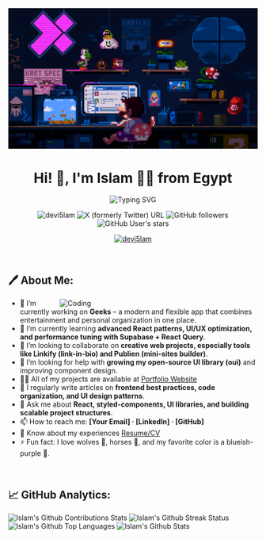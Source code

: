 <!-- Banner. -->
<img src="./assets/images/banner.gif" alt="Banner"/>

<!-- My Name. -->
<h1 align="center">Hi! 👋, I'm Islam 🥷🏻 from Egypt</h1>

<!-- Typing. -->
<div align="center">
  <img src="https://readme-typing-svg.demolab.com?font=Roboto+Slab&weight=800&size=24&letterSpacing=1px&duration=4000&pause=1000&color=FFFFFF&center=true&vCenter=true&width=588&lines=A+passionate+Full-Stack+Developer;A+passionate+Front-End+Developer;A+passionate+Filmmer;A+passionate+Gamer;A+passionate+Traveler" alt="Typing SVG" />
</div>

<!-- Shields. -->
<p align="center">
  <img src="https://komarev.com/ghpvc/?username=devi5lam&label=Profile%20views&color=0e75b6&style=flat" alt="devi5lam" />
  <img alt="X (formerly Twitter) URL" src="https://img.shields.io/twitter/url?url=https%3A%2F%2Fx.com%2Fdevi5lam">
  <img alt="GitHub followers" src="https://img.shields.io/github/followers/devi5lam">
  <img alt="GitHub User's stars" src="https://img.shields.io/github/stars/devi5lam">
</p>

<!-- Trophy. -->
<p align="center"> <a href="https://github.com/ryo-ma/github-profile-trophy"><img src="https://github-profile-trophy.vercel.app/?username=devi5lam" alt="devi5lam" /></a> </p>

<!-- Break. -->
<br />

<!-- About Me. -->
<h2 align="left">🖊️ About Me:</h2>

<!-- GIF. -->
<img align="right" alt="Coding" width="400" src="https://cdn.dribbble.com/users/1162077/screenshots/3848914/programmer.gif">

<!-- Information. -->
- 🔭 I’m currently working on **Geeks** – a modern and flexible app that combines entertainment and personal organization in one place.
- 🌱 I’m currently learning **advanced React patterns, UI/UX optimization, and performance tuning with Supabase + React Query**.  
- 👯 I’m looking to collaborate on **creative web projects, especially tools like Linkify (link-in-bio) and Publien (mini-sites builder)**.  
- 🤝 I’m looking for help with **growing my open-source UI library (oui)** and improving component design.  
- 👨‍💻 All of my projects are available at [Portfolio Website](#)
- 📝 I regularly write articles on **frontend best practices, code organization, and UI design patterns**.  
- 💬 Ask me about **React, styled-components, UI libraries, and building scalable project structures**.  
- 📫 How to reach me: **[Your Email] · [LinkedIn] · [GitHub]**
- 📄 Know about my experiences [Resume/CV](#)  
- ⚡ Fun fact: I love wolves 🐺, horses 🐴, and my favorite color is a blueish-purple 💜.

<!-- Break. -->
<br />

<!-- GitHub Analytics. -->
<h2 align="left">📈 GitHub Analytics:</h2>

<!-- Contributions Stats. -->
<img alt="Islam's Github Contributions Stats" src="https://github-readme-stats.vercel.app/api?username=devi5lam&rank_icon=github&theme=shades-of-purple&hide_border=true&include_all_commits=true&custom_title=Islam&border_radius=8&count_private=true&show_icons=true&locale=en&show=reviews,discussions_started,discussions_answered,prs_merged,prs_merged_percentage"/>

<!-- Streak Status. -->
<img alt="Islam's Github Streak Status" src="https://nirzak-streak-stats.vercel.app/?user=devi5lam&theme=shades-of-purple&hide_border=true"/>

<!-- Top Languages. -->
<img alt="Islam's Github Top Languages" src="https://github-readme-stats.vercel.app/api/top-langs/?username=devi5lam&theme=shades-of-purple&hide_border=true&layout=compact"/>

<!-- Contributions Graph. -->
<img alt="Islam's Github Stats" src="https://github-readme-activity-graph.vercel.app/graph?username=devi5lam&bg_color=000000&color=ffffff&line=ffffff&point=ffffff&area=true&hide_border=true)](https://github.com/ashutosh00710/github-readme-activity-graph"/>

<!-- Break. -->
<br />
